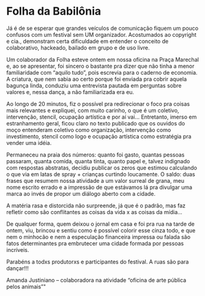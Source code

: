 # Folha da Babilônia

Já é de se esperar que grandes veículos de comunicação fiquem um pouco confusos com um festival sem UM organizador. Acostumados ao copyright e cia., demonstram certa dificuldade em entender o conceito de colaborativo, hackeado, bailado em grupo e de uso livre.

Um colaborador da Folha esteve ontem em nossa oficina na Praça Marechal e, ao se apresentar, foi sincero o bastante pra dizer que não tinha a menor familiaridade com “aquilo tudo”, pois escrevia para o caderno de economia. A criatura, que nem sabia ao certo porque foi enviada pra cobrir aquela bagunça linda, conduziu uma entrevista pautada em perguntas sobre valores e, nessa dança, a não familiarizada era eu.

Ao longo de 20 minutos, fiz o possível pra redirecionar o foco pra coisas mais relevantes e expliquei, com muito carinho, o que é um coletivo, intervenção, stencil, ocupação artística e por aí vai... Entretanto, imerso em estranhamento geral, ficou claro no texto publicado que os ouvidos do moço entenderam coletivo como organização, intervenção como investimento, stencil como logo e ocupação artística como estratégia pra vender uma idéia.

Permaneceu na praia dos números: quanto foi gasto, quantas pessoas passaram, quanta comida, quanta tinta, quanto papel e, talvez indignado com respostas abstratas, decidiu publicar os zeros que estimou calculando o que via em latas de spray + crianças curtindo loucamente. O saldo: duas frases que resumem nossa atividade a um valor surreal de grana, meu nome escrito errado e a impressão de que estávamos lá pra divulgar uma marca ao invés de propor um diálogo aberto com a cidade.

A matéria rasa e distorcida não surpreende, já que é o padrão, mas faz refletir como são conflitantes as coisas da vida x as coisas da mídia...

De qualquer forma, quem deixou o jornal em casa e foi pra rua na tarde de ontem, viu, brincou e sentiu como é possível colorir esse cinza todo, e que nem o minhocão e nem a especulação financeira impressa ou falada são fatos determinantes pra embrutecer uma cidade formada por pessoas incríveis.

Parabéns a todxs produtorxs e participantes do festival. A ruas são para dançar!!!

Amanda Justiniano – colaboradora na atividade “oficina de arte pública pelos animais”"